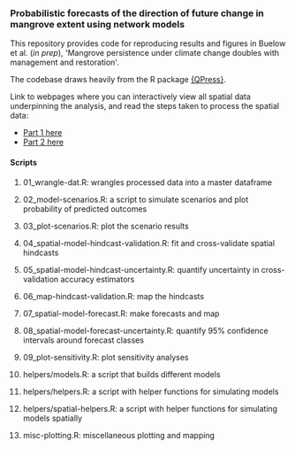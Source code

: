 ### Probabilistic forecasts of the direction of future change in mangrove extent using network models

This repository provides code for reproducing results and figures in Buelow et al. (*in prep*), 'Mangrove persistence under climate change doubles with management and restoration'.

The codebase draws heavily from the R package [{QPress}](https://github.com/SWotherspoon/QPress).

Link to webpages where you can interactively view all spatial data underpinning the analysis, and read the steps taken to process the spatial data:

-   [Part 1 here](https://mangrove-climate-risk-mapping.netlify.app/)
-   [Part 2 here](https://mangrove-climate-risk-mapping-2.netlify.app/)

#### Scripts

1.  01_wrangle-dat.R: wrangles processed data into a master dataframe

2.  02_model-scenarios.R: a script to simulate scenarios and plot probability of predicted outcomes

3.  03_plot-scenarios.R: plot the scenario results

4.  04_spatial-model-hindcast-validation.R: fit and cross-validate spatial hindcasts

5.  05_spatial-model-hindcast-uncertainty.R: quantify uncertainty in cross-validation accuracy estimators

6.  06_map-hindcast-validation.R: map the hindcasts

7.  07_spatial-model-forecast.R: make forecasts and map

8.  08_spatial-model-forecast-uncertainty.R: quantify 95% confidence intervals around forecast classes

9.  09_plot-sensitivity.R: plot sensitivity analyses

10.  helpers/models.R: a script that builds different models

11.  helpers/helpers.R: a script with helper functions for simulating models

12. helpers/spatial-helpers.R: a script with helper functions for simulating models spatially

13. misc-plotting.R: miscellaneous plotting and mapping

